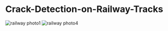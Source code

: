 # Crack-Detection-on-Railway-Tracks

![railway photo1](https://github.com/user-attachments/assets/5b008493-85b6-44b2-82f7-41b35e5b092e)
![railway photo4](https://github.com/user-attachments/assets/402396b9-613a-4991-90ea-b5decbcd0dda)
